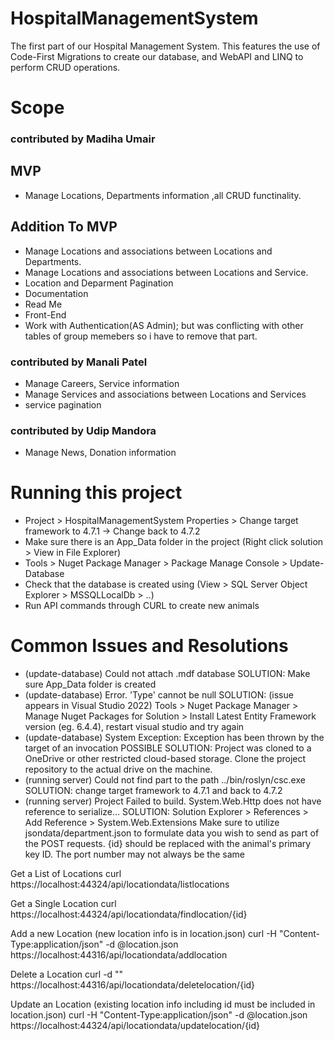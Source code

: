 # HospitalManagementSystem
The first part of our Hospital Management System. This features the use of Code-First Migrations to create our database, and WebAPI and LINQ to perform CRUD operations.

# Scope
 ### contributed by Madiha Umair
  ## MVP
 * Manage Locations, Departments information ,all CRUD functinality.
  ## Addition To MVP
 * Manage Locations and associations between Locations and Departments.
 * Manage Locations and associations between Locations and Service.
 * Location and Deparment Pagination
 * Documentation
 * Read Me
 * Front-End
 * Work with Authentication(AS Admin); but was conflicting with other tables of group memebers so i have to remove that part.

 ### contributed by Manali Patel
 * Manage Careers, Service information
 * Manage Services and associations between Locations and Services
 * service pagination

 ### contributed by Udip Mandora
  * Manage News, Donation information

# Running this project
* Project > HospitalManagementSystem Properties > Change target framework to 4.7.1 -> Change back to 4.7.2
* Make sure there is an App_Data folder in the project (Right click solution > View in File Explorer)
* Tools > Nuget Package Manager > Package Manage Console > Update-Database
* Check that the database is created using (View > SQL Server Object Explorer > MSSQLLocalDb > ..)
* Run API commands through CURL to create new animals
# Common Issues and Resolutions
* (update-database) Could not attach .mdf database SOLUTION: Make sure App_Data folder is created
* (update-database) Error. 'Type' cannot be null SOLUTION: (issue appears in Visual Studio 2022) Tools > Nuget Package Manager > Manage Nuget Packages for Solution > Install Latest Entity Framework version (eg. 6.4.4), restart visual studio and try again
* (update-database) System Exception: Exception has been thrown by the target of an invocation POSSIBLE SOLUTION: Project was cloned to a OneDrive or other restricted cloud-based storage. Clone the project repository to the actual drive on the machine.
* (running server) Could not find part to the path ../bin/roslyn/csc.exe SOLUTION: change target framework to 4.7.1 and back to 4.7.2
* (running server) Project Failed to build. System.Web.Http does not have reference to serialize... SOLUTION: Solution Explorer > References > Add Reference > System.Web.Extensions
Make sure to utilize jsondata/department.json to formulate data you wish to send as part of the POST requests. {id} should be replaced with the animal's primary key ID. The port number may not always be the same

Get a List of Locations curl https://localhost:44324/api/locationdata/listlocations

Get a Single Location curl https://localhost:44324/api/locationdata/findlocation/{id}

Add a new Location (new location info is in location.json) curl -H "Content-Type:application/json" -d @location.json https://localhost:44316/api/locationdata/addlocation

Delete a Location curl -d "" https://localhost:44316/api/locationdata/deletelocation/{id}

Update an Location (existing location info including id must be included in location.json) curl -H "Content-Type:application/json" -d @location.json https://localhost:44324/api/locationdata/updatelocation/{id}
